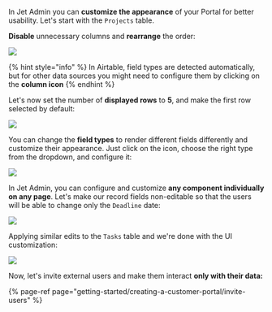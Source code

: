 In Jet Admin you can **customize the appearance** of your Portal for better usability. Let's start with the `Projects` table.

**Disable** unnecessary columns and **rearrange** the order:

![](https://gblobscdn.gitbook.com/assets%2F-LQ08RFAKZvFADEiXKFy%2F-Mj01lIrKlqnYF3nLTA2%2F-Mj0ACeKt-1WB7Lpa_QM%2FQuickstart-portal10.gif?alt=media&token=fb68394d-622d-4184-94fd-e4db890b469c)

{% hint style="info" %}
In Airtable, field types are detected automatically, but for other data sources you might need to configure them by clicking on the **column icon**
{% endhint %}

Let's now set the number of **displayed rows** to **5**, and make the first row selected by default:

![](https://gblobscdn.gitbook.com/assets%2F-LQ08RFAKZvFADEiXKFy%2F-Mj01lIrKlqnYF3nLTA2%2F-Mj0BSy9j2MBA9Dz3OgU%2FQuickstart-portal11.gif?alt=media&token=5ef61dcb-70ac-4d6d-9ad2-e23202d49946)

You can change the **field types** to render different fields differently and customize their appearance. Just click on the icon, choose the right type from the dropdown, and configure it:

![](https://gblobscdn.gitbook.com/assets%2F-LQ08RFAKZvFADEiXKFy%2F-Mj01lIrKlqnYF3nLTA2%2F-Mj0DIB4Pc6_FIenTtuq%2FQuickstart-portal12.gif?alt=media&token=640aa3ee-ad7a-479b-8475-5153cf721f13)

In Jet Admin, you can configure and customize **any component individually on any page**. Let's make our record fields non-editable so that the users will be able to change only the `Deadline` date:

![](https://gblobscdn.gitbook.com/assets%2F-LQ08RFAKZvFADEiXKFy%2F-Mj01lIrKlqnYF3nLTA2%2F-Mj0ElD2Xc-QYdzP7tD7%2FQuickstart-portal13.gif?alt=media&token=13a772ad-b1f3-4c2e-8918-42afc0a6a259)

Applying similar edits to the `Tasks` table and we're done with the UI customization:

![](https://gblobscdn.gitbook.com/assets%2F-LQ08RFAKZvFADEiXKFy%2F-Mj01lIrKlqnYF3nLTA2%2F-Mj0FHLKsR3NOeoCGGCJ%2FScreenshot%20%2834%29.png?alt=media&token=c10901e6-dac3-4ab8-83d5-e8e72b382794)

Now, let's invite external users and make them interact **only with their data:**

{% page-ref page="getting-started/creating-a-customer-portal/invite-users" %}

